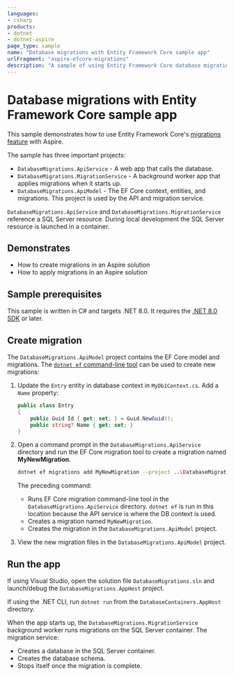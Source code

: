 ```yaml
---
languages:
- csharp
products:
- dotnet
- dotnet-aspire
page_type: sample
name: "Database migrations with Entity Framework Core sample app"
urlFragment: "aspire-efcore-migrations"
description: "A sample of using Entity Framework Core database migrations feature to update a database schema."
---
```


# Database migrations with Entity Framework Core sample app

This sample demonstrates how to use Entity Framework Core's [migrations feature](https://learn.microsoft.com/ef/core/managing-schemas/migrations) with Aspire.

The sample has three important projects:

- `DatabaseMigrations.ApiService` - A web app that calls the database.
- `DatabaseMigrations.MigrationService` - A background worker app that applies migrations when it starts up.
- `DatabaseMigrations.ApiModel` - The EF Core context, entities, and migrations. This project is used by the API and migration service.

`DatabaseMigrations.ApiService` and `DatabaseMigrations.MigrationService` reference a SQL Server resource. During local development the SQL Server resource is launched in a container.

## Demonstrates

- How to create migrations in an Aspire solution
- How to apply migrations in an Aspire solution

## Sample prerequisites

This sample is written in C# and targets .NET 8.0. It requires the [.NET 8.0 SDK](https://dotnet.microsoft.com/download/dotnet/8.0) or later.

## Create migration

The `DatabaseMigrations.ApiModel` project contains the EF Core model and migrations. The [`dotnet ef` command-line tool](https://learn.microsoft.com/ef/core/managing-schemas/migrations/#install-the-tools) can be used to create new migrations:

1. Update the `Entry` entity in database context in `MyDb1Context.cs`. Add a `Name` property:

    ```cs
    public class Entry
    {
        public Guid Id { get; set; } = Guid.NewGuid();
        public string? Name { get; set; }
    }
    ```

2. Open a command prompt in the `DatabaseMigrations.ApiService` directory and run the EF Core migration tool to create a migration named **MyNewMigration**.

    ```bash
    dotnet ef migrations add MyNewMigration --project ..\DatabaseMigrations.ApiModel\DatabaseMigrations.ApiModel.csproj
    ```

    The preceding command:

      * Runs EF Core migration command-line tool in the `DatabaseMigrations.ApiService` directory. `dotnet ef` is run in this location because the API service is where the DB context is used.
      * Creates a migration named `MyNewMigration`.
      * Creates the migration in the `DatabaseMigrations.ApiModel` project.

4. View the new migration files in the `DatabaseMigrations.ApiModel` project.

## Run the app

If using Visual Studio, open the solution file `DatabaseMigrations.sln` and launch/debug the `DatabaseMigrations.AppHost` project.

If using the .NET CLI, run `dotnet run` from the `DatabaseContainers.AppHost` directory.

When the app starts up, the `DatabaseMigrations.MigrationService` background worker runs migrations on the SQL Server container. The migration service:

* Creates a database in the SQL Server container.
* Creates the database schema.
* Stops itself once the migration is complete.
